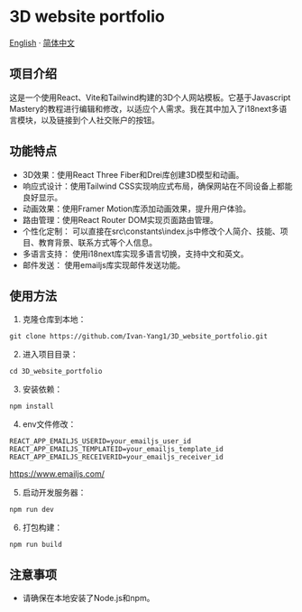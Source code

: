 # 3D website portfolio

[English](README.md) · [简体中文](README.zh.md)

## 项目介绍

这是一个使用React、Vite和Tailwind构建的3D个人网站模板。它基于Javascript Mastery的教程进行编辑和修改，以适应个人需求。我在其中加入了i18next多语言模块，以及链接到个人社交账户的按钮。

## 功能特点

- 3D效果：使用React Three Fiber和Drei库创建3D模型和动画。
- 响应式设计：使用Tailwind CSS实现响应式布局，确保网站在不同设备上都能良好显示。
- 动画效果：使用Framer Motion库添加动画效果，提升用户体验。
- 路由管理：使用React Router DOM实现页面路由管理。
- 个性化定制： 可以直接在src\constants\index.js中修改个人简介、技能、项目、教育背景、联系方式等个人信息。
- 多语言支持： 使用i18next库实现多语言切换，支持中文和英文。
- 邮件发送： 使用emailjs库实现邮件发送功能。

## 使用方法

1. 克隆仓库到本地：

```
git clone https://github.com/Ivan-Yang1/3D_website_portfolio.git
```

2. 进入项目目录：

```
cd 3D_website_portfolio
```

3. 安装依赖：

```
npm install
```

4. env文件修改：

```
REACT_APP_EMAILJS_USERID=your_emailjs_user_id
REACT_APP_EMAILJS_TEMPLATEID=your_emailjs_template_id
REACT_APP_EMAILJS_RECEIVERID=your_emailjs_receiver_id
```
https://www.emailjs.com/

5. 启动开发服务器：

```
npm run dev
```

6. 打包构建：

```
npm run build
```

## 注意事项

- 请确保在本地安装了Node.js和npm。
